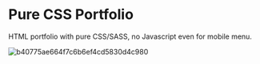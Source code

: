 # Pure CSS Portfolio

HTML portfolio with pure CSS/SASS, no Javascript even for mobile menu.

![b40775ae664f7c6b6ef4cd5830d4c980](https://user-images.githubusercontent.com/7420764/55681243-0faf7e00-58f2-11e9-924f-06b5e8008bee.png)
